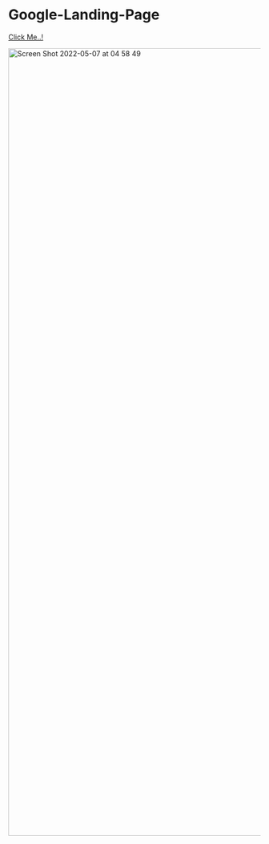 # Google-Landing-Page

[Click Me..!](https://kerimgurbaz.github.io/Google-Landing-Page/)

<img width="1569" alt="Screen Shot 2022-05-07 at 04 58 49" src="https://user-images.githubusercontent.com/101603320/167235378-eeb8ee1d-568d-4dff-b80c-77daa312fc3c.png">
